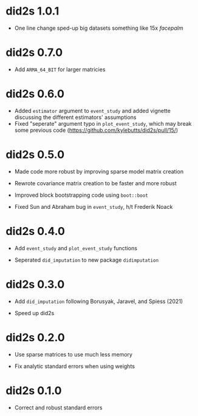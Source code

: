 # did2s 1.0.1

- One line change sped-up big datasets something like 15x *facepalm*

# did2s 0.7.0

- Add `ARMA_64_BIT` for larger matricies

# did2s 0.6.0

- Added `estimator` argument to `event_study` and added vignette discussing the different estimators' assumptions
- Fixed "seperate" argument typo in `plot_event_study`, which may break some previous code (https://github.com/kylebutts/did2s/pull/15/) 


# did2s 0.5.0

- Made code more robust by improving sparse model matrix creation

- Rewrote covariance matrix creation to be faster and more robust

- Improved block bootstrapping code using `boot::boot`

- Fixed Sun and Abraham bug in `event_study`, h/t Frederik Noack
	

# did2s 0.4.0

- Add `event_study` and `plot_event_study` functions

- Seperated `did_imputation` to new package `didimputation`

# did2s 0.3.0

- Add `did_imputation` following Borusyak, Jaravel, and Spiess (2021)

- Speed up did2s

# did2s 0.2.0

- Use sparse matrices to use much less memory

- Fix analytic standard errors when using weights

# did2s 0.1.0

- Correct and robust standard errors
